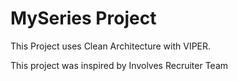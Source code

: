 # MySeries Project

This Project uses Clean Architecture with VIPER. 

This project was inspired by Involves Recruiter Team   

